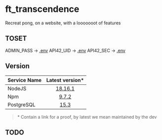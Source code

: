 # ft_transcendence
Recreat pong, on a website, with a looooooot of features


## TOSET

ADMIN_PASS -> [.env](./.env)
API42_UID -> [.env](./src/nestjs/pix/.env)
API42_SEC -> [.env](./src/nestjs/pix/.env)

## Version

|Service Name|Latest version*                                                  |
|:-----------|:---------------------------------------------------------------:|
|NodeJS      |[18.16.1](https://nodejs.dev/fr/about/releases/)                 |
|Npm         |[9.7.2](https://www.npmjs.com/package/npm)                       |
|PostgreSQL  |[15.3](https://www.postgresql.org/support/versioning/)           |

> \* Contain a link for a proof,
> by latest we mean maintained by the dev

## TODO
